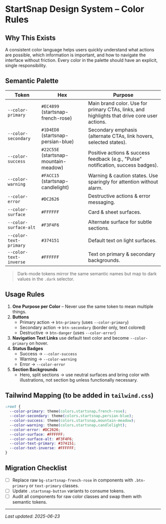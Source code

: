 # StartSnap Design System – Color Rules

## Why This Exists
A consistent color language helps users quickly understand what actions are possible, which information is important, and how to navigate the interface without friction.  Every color in the palette should have an explicit, single responsibility.

## Semantic Palette
| Token | Hex | Purpose |
|-------|-----|---------|
| `--color-primary` | `#EC4899` (startsnap-french-rose) | Main brand color. Use for primary CTAs, links, and highlights that drive core user actions. |
| `--color-secondary` | `#1D4ED8` (startsnap-persian-blue) | Secondary emphasis (alternate CTAs, link hovers, selected states). |
| `--color-success` | `#22C55E` (startsnap-mountain-meadow) | Positive actions & success feedback (e.g., "Pulse" notification, success badges). |
| `--color-warning` | `#FACC15` (startsnap-candlelight) | Warning & caution states. Use sparingly for attention without alarm. |
| `--color-error` | `#DC2626` | Destructive actions & error messaging. |
| `--color-surface` | `#FFFFFF` | Card & sheet surfaces. |
| `--color-surface-alt` | `#F3F4F6` | Alternate surface for subtle sections. |
| `--color-text-primary` | `#374151` | Default text on light surfaces. |
| `--color-text-inverse` | `#FFFFFF` | Text on primary & secondary backgrounds. |

> Dark-mode tokens mirror the same semantic names but map to dark values in the `.dark` selector.

## Usage Rules
1. **One Purpose per Color** – Never use the same token to mean multiple things.
2. **Buttons**
   * Primary action → `btn-primary` (uses `--color-primary`)
   * Secondary action → `btn-secondary` (border only, text colored)
   * Destructive → `btn-danger` (uses `--color-error`)
3. **Navigation Text Links** use default text color and become `--color-primary` on hover.
4. **Status Badges**
   * Success → `--color-success`
   * Warning → `--color-warning`
   * Error → `--color-error`
5. **Section Backgrounds**
   * Hero, split sections → use neutral surfaces and bring color with illustrations, not section bg unless functionally necessary.

## Tailwind Mapping (to be added in `tailwind.css`)
```css
:root {
  --color-primary: theme(colors.startsnap.french-rose);
  --color-secondary: theme(colors.startsnap.persian-blue);
  --color-success: theme(colors.startsnap.mountain-meadow);
  --color-warning: theme(colors.startsnap.candlelight);
  --color-error: #DC2626;
  --color-surface: #FFFFFF;
  --color-surface-alt: #F3F4F6;
  --color-text-primary: #374151;
  --color-text-inverse: #FFFFFF;
}
```

## Migration Checklist
- [ ] Replace raw `bg-startsnap-french-rose` in components with `.btn-primary` or `text-primary` classes.
- [ ] Update `.startsnap-button` variants to consume tokens.
- [ ] Audit all components for raw color classes and swap them with semantic tokens.

---

_Last updated: 2025-06-23_
